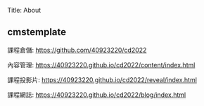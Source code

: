 Title: About

## cmstemplate

課程倉儲: <a href="https://github.com/40923220/cd2022">https://github.com/40923220/cd2022</a>

內容管理: <a href="https://40923220.github.io/cd2022/content/index.html">https://40923220.github.io/cd2022/content/index.html</a>

課程投影片: <a href="https://409232202.github.io/cd2022/reveal/index.html">https://40923220.github.io/cd2022/reveal/index.html</a>

課程網誌: <a href="https://40923220.github.io/cd2022/blog/index.html">https://40923220.github.io/cd2022/blog/index.html</a>








